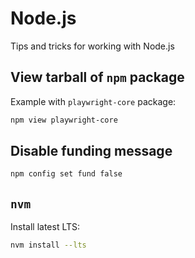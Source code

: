 # Node.js

Tips and tricks for working with Node.js

## View tarball of `npm` package

Example with `playwright-core` package:

```bash
npm view playwright-core
```

## Disable funding message

```bash
npm config set fund false
```

## `nvm`

Install latest LTS:

```bash
nvm install --lts
```
